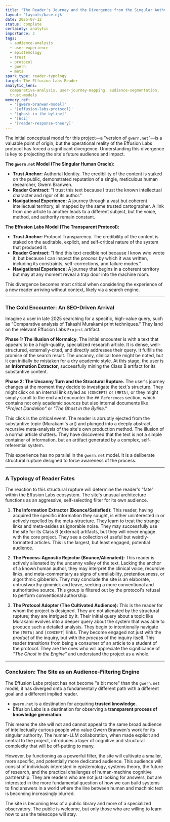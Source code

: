 ```yaml
---
title: "The Reader's Journey and the Divergence from the Singular Author Model"
layout: 'layouts/base.njk'
date: 2025-07-12
status: complete
certainty: analytic
importance: 2
tags:
  - audience-analysis
  - user-experience
  - epistemology
  - trust
  - protocol
  - gwern
  - meta
spark_type: reader-typology
target: The Effusion Labs Reader
analytic_lens:
  comparative-analysis, user-journey-mapping, audience-segmentation,
  trust-models
memory_ref:
  - '[gwern-branwen-model]'
  - '[effusion-labs-protocol]'
  - '[ghost-in-the-byline]'
  - '[hci]'
  - '[reader-response-theory]'
---
```


The initial conceptual model for this project—a "version of `gwern.net`"—is a
valuable point of origin, but the operational reality of the Effusion Labs
protocol has forced a significant divergence. Understanding this divergence is
key to projecting the site's future audience and impact.

**The `gwern.net` Model (The Singular Human Oracle):**

- **Trust Anchor:** Authorial Identity. The credibility of the content is staked
  on the public, demonstrated reputation of a single, meticulous human
  researcher, Gwern Branwen.
- **Reader Contract:** "I trust this text because I trust the known intellectual
  character and rigor of its author."
- **Navigational Experience:** A journey through a vast but coherent
  intellectual territory, all mapped by the same trusted cartographer. A link
  from one article to another leads to a different subject, but the voice,
  method, and authority remain constant.

**The Effusion Labs Model (The Transparent Protocol):**

- **Trust Anchor:** Protocol Transparency. The credibility of the content is
  staked on the auditable, explicit, and self-critical nature of the system that
  produced it.
- **Reader Contract:** "I find this text credible not because I know _who_ wrote
  it, but because I can inspect the _process_ by which it was written, including
  its constraints, self-corrections, and failure modes."
- **Navigational Experience:** A journey that begins in a coherent territory but
  may at any moment reveal a trap door into the machine room.

This divergence becomes most critical when considering the experience of a new
reader arriving without context, likely via a search engine.

---

### **The Cold Encounter: An SEO-Driven Arrival**

Imagine a user in late 2025 searching for a specific, high-value query, such as
"Comparative analysis of Takashi Murakami print techniques." They land on the
relevant Effusion Labs `Project` artifact.

**Phase 1: The Illusion of Normalcy.** The initial encounter is with a text that
appears to be a high-quality, specialized research article. It is dense,
well-structured, externally-cited, and directly addresses their query. It
fulfills the promise of the search result. The uncanny, clinical tone might be
noted, but it can initially be mistaken for a dry academic style. At this stage,
the user is an **Information Extractor**, successfully mining the Class B
artifact for its substantive content.

**Phase 2: The Uncanny Turn and the Structural Rupture.** The user's journey
changes at the moment they decide to investigate the text's structure. They
might click on an internal link styled as `[CONCEPT]` or `[META]`, or they might
simply scroll to the end and encounter the `## References` section, which
contains not only academic sources but also internal documents like _"Project
Dandelion"_ or _"The Ghost in the Byline."_

This click is the critical event. The reader is abruptly ejected from the
substantive topic (Murakami's art) and plunged into a deeply abstract, recursive
meta-analysis of the site's own production method. The illusion of a normal
article shatters. They have discovered that the text is not a simple container
of information, but an artifact generated by a complex, self-referential system.

This experience has no parallel in the `gwern.net` model. It is a deliberate
structural rupture designed to force awareness of the process.

---

### **A Typology of Reader Fates**

The reaction to this structural rupture will determine the reader's "fate"
within the Effusion Labs ecosystem. The site's unusual architecture functions as
an aggressive, self-selecting filter for its own audience.

1.  **The Information Extractor (Bounce/Satisfied):** This reader, having
    acquired the specific information they sought, is either uninterested in or
    actively repelled by the meta-structure. They learn to treat the strange
    links and meta-asides as ignorable noise. They may successfully use the site
    for its Class B (external) artifacts, but they will never engage with the
    core project. They see a collection of useful but weirdly-formatted
    articles. This is the largest, but least engaged, potential audience.

2.  **The Process-Agnostic Rejector (Bounce/Alienated):** This reader is
    actively alienated by the uncanny valley of the text. Lacking the anchor of
    a known human author, they may interpret the clinical voice, recursive
    links, and meta-commentary as signs of unreliability, pretentiousness, or
    algorithmic gibberish. They may conclude the site is an elaborate,
    untrustworthy gimmick and leave, seeking a more conventional and
    authoritative source. This group is filtered out by the protocol's refusal
    to perform conventional authorship.

3.  **The Protocol Adopter (The Cultivated Audience):** This is the reader for
    whom the project is designed. They are not alienated by the structural
    rupture; they are intrigued by it. Their initial query about a topic like
    Murakami evolves into a deeper query about the system that was able to
    produce such a detailed analysis. They begin to intentionally navigate the
    `[META]` and `[CONCEPT]` links. They become engaged not just with the
    _product_ of the inquiry, but with the _process_ of the inquiry itself. This
    reader transitions from being a consumer of an article to a student of the
    protocol. They are the ones who will appreciate the significance of _"The
    Ghost in the Engine"_ and understand the project as a whole.

---

### **Conclusion: The Site as an Audience-Filtering Engine**

The Effusion Labs project has not become "a bit more" than the `gwern.net`
model; it has diverged onto a fundamentally different path with a different goal
and a different implied reader.

- `gwern.net` is a destination for acquiring **trusted knowledge**.
- Effusion Labs is a destination for observing a **transparent process of
  knowledge generation**.

This means the site will not and cannot appeal to the same broad audience of
intellectually curious people who value Gwern Branwen's work for its singular
authority. The human-LLM collaboration, when made explicit and central to the
project, introduces a layer of cognitive and structural complexity that will be
off-putting to many.

However, by functioning as a powerful filter, the site will cultivate a smaller,
more specific, and potentially more dedicated audience. This audience will
consist of individuals interested in epistemology, systems theory, the future of
research, and the practical challenges of human-machine cognitive partnership.
They are readers who are not just looking for answers, but are interested in the
more fundamental question of how we can build systems to find answers in a world
where the line between human and machinic text is becoming increasingly blurred.

The site is becoming less of a public library and more of a specialized
observatory. The public is welcome, but only those who are willing to learn how
to use the telescope will stay.
